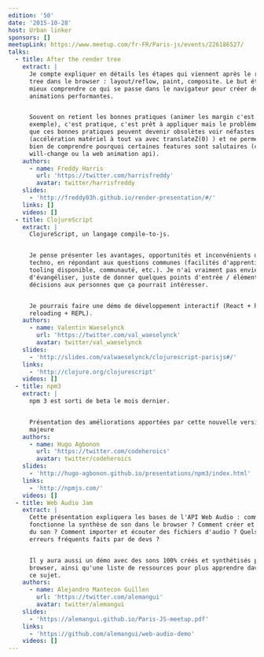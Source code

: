 ```yaml
---
edition: '50'
date: '2015-10-28'
host: Urban linker
sponsors: []
meetupLink: https://www.meetup.com/fr-FR/Paris-js/events/226186527/
talks:
  - title: After the render tree
    extract: |
      Je compte expliquer en détails les étapes qui viennent après le render
      tree dans le browser : layout/reflow, paint, composite. Le but étant de
      mieux comprendre ce qui se passe dans le navigateur pour créer des
      animations performantes.


      Souvent on retient les bonnes pratiques (animer les margin c'est mal par
      exemple), c'est pratique, c'est prêt à appliquer mais le problème c'est
      que ces bonnes pratiques peuvent devenir obsolètes voir néfastes
      (accélération matériel à tout va avec translateZ(0) ) et ne permettent pas
      bien de comprendre pourquoi certaines features sont salutaires (comme css
      will-change ou la web animation api).
    authors:
      - name: Freddy Harris
        url: 'https://twitter.com/harrisfreddy'
        avatar: twitter/harrisfreddy
    slides:
      - 'http://freddy03h.github.io/render-presentation/#/'
    links: []
    videos: []
  - title: ClojureScript
    extract: |
      ClojureScript, un langage compile-to-js.


      Je pense présenter les avantages, opportunités et inconvénients de cette
      techno, en répondant aux questions communes (facilités d'apprentissage,
      tooling disponible, communauté, etc.). Je n'ai vraiment pas envie
      d'évangéliser, juste de donner quelques points d'entrée / éléments de
      décisions aux personnes que ça pourrait intéresser.


      Je pourrais faire une démo de développement interactif (React + hot-code
      reloading + REPL).
    authors:
      - name: Valentin Waeselynck
        url: 'https://twitter.com/val_waeselynck'
        avatar: twitter/val_waeselynck
    slides:
      - 'http://slides.com/valwaeselynck/clojurescript-parisjs#/'
    links:
      - 'http://clojure.org/clojurescript'
    videos: []
  - title: npm3
    extract: |
      npm 3 est sorti de beta le mois dernier.


      Présentation des améliorations apportées par cette nouvelle version
      majeure
    authors:
      - name: Hugo Agbonon
        url: 'https://twitter.com/codeheroics'
        avatar: twitter/codeheroics
    slides:
      - 'http://hugo-agbonon.github.io/presentations/npm3/index.html'
    links:
      - 'http://npmjs.com/'
    videos: []
  - title: Web Audio Jam
    extract: |
      Cette présentation expliquera les bases de l'API Web Audio : comment
      fonctionne la synthèse de son dans le browser ? Comment créer et manipuler
      du son ? Comment importer et écouter des fichiers d'audio ? Quels sont les
      erreurs fréquents faits par de devs ?


      Il y aura aussi un démo avec des sons 100% créés et synthétisés par le
      browser, ainsi qu'une liste de ressources pour plus apprendre davantage à
      ce sujet.
    authors:
      - name: Alejandro Mantecon Guillen
        url: 'https://twitter.com/alemangui'
        avatar: twitter/alemangui
    slides:
      - 'https://alemangui.github.io/Paris-JS-meetup.pdf'
    links:
      - 'https://github.com/alemangui/web-audio-demo'
    videos: []
---
```

